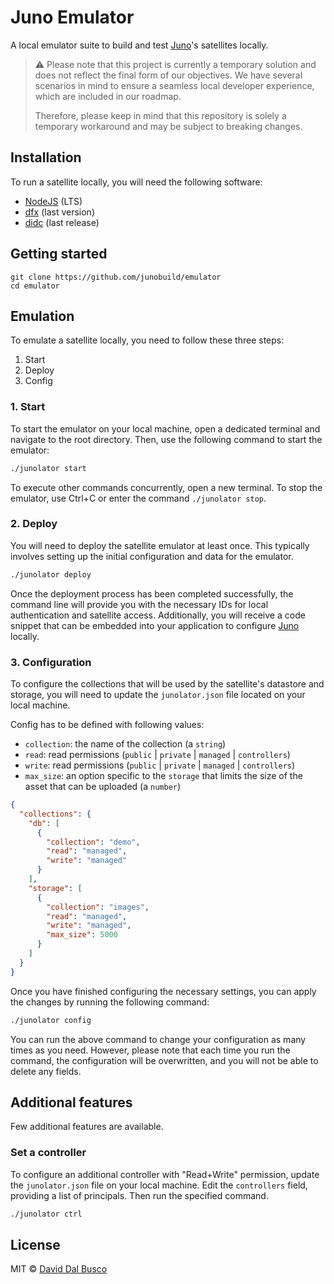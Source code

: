 # Juno Emulator

A local emulator suite to build and test [Juno]'s satellites locally.

> ⚠️ Please note that this project is currently a temporary solution and does not reflect the final form of our objectives. We have several scenarios in mind to ensure a seamless local developer experience, which are included in our roadmap.
>
> Therefore, please keep in mind that this repository is solely a temporary workaround and may be subject to breaking changes.

## Installation

To run a satellite locally, you will need the following software:

- [NodeJS](https://nodejs.org/en) (LTS)
- [dfx](https://github.com/dfinity/sdk) (last version)
- [didc](https://github.com/dfinity/candid/releases) (last release)

## Getting started

```
git clone https://github.com/junobuild/emulator
cd emulator
```

## Emulation

To emulate a satellite locally, you need to follow these three steps:

1. Start
2. Deploy
3. Config

### 1. Start

To start the emulator on your local machine, open a dedicated terminal and navigate to the root directory. Then, use the following command to start the emulator:

```bash
./junolator start
```

To execute other commands concurrently, open a new terminal. To stop the emulator, use Ctrl+C or enter the command `./junolator stop`.

### 2. Deploy

You will need to deploy the satellite emulator at least once. This typically involves setting up the initial configuration and data for the emulator.

```bash
./junolator deploy
```

Once the deployment process has been completed successfully, the command line will provide you with the necessary IDs for local authentication and satellite access. Additionally, you will receive a code snippet that can be embedded into your application to configure [Juno] locally.

### 3. Configuration

To configure the collections that will be used by the satellite's datastore and storage, you will need to update the `junolator.json` file located on your local machine.

Config has to be defined with following values:

- `collection`: the name of the collection (a `string`)
- `read`: read permissions (`public` | `private` | `managed` | `controllers`)
- `write`: read permissions (`public` | `private` | `managed` | `controllers`)
- `max_size`: an option specific to the `storage` that limits the size of the asset that can be uploaded (a `number`)

```json
{
  "collections": {
    "db": [
      {
        "collection": "demo",
        "read": "managed",
        "write": "managed"
      }
    ],
    "storage": [
      {
        "collection": "images",
        "read": "managed",
        "write": "managed",
        "max_size": 5000
      }
    ]
  }
}
```

Once you have finished configuring the necessary settings, you can apply the changes by running the following command:

```bash
./junolator config
```

You can run the above command to change your configuration as many times as you need. However, please note that each time you run the command, the configuration will be overwritten, and you will not be able to delete any fields.

## Additional features

Few additional features are available.

### Set a controller

To configure an additional controller with "Read+Write" permission, update the `junolator.json` file on your local machine. Edit the `controllers` field, providing a list of principals. Then run the specified command.

```bash
./junolator ctrl
```

## License

MIT © [David Dal Busco](mailto:david.dalbusco@outlook.com)

[juno]: https://juno.build
